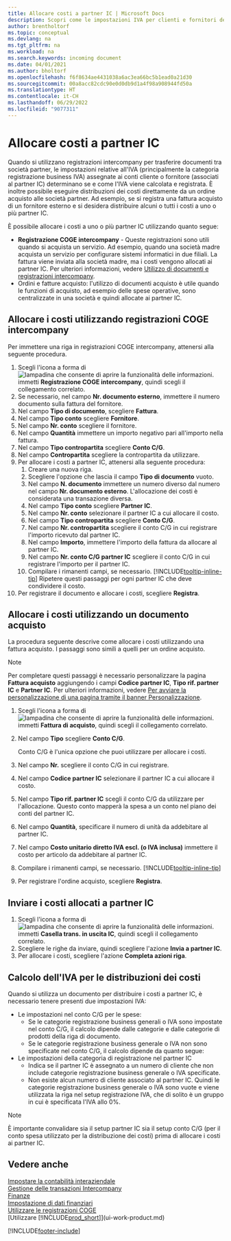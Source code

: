 ```yaml
---
title: Allocare costi a partner IC | Microsoft Docs
description: Scopri come le impostazioni IVA per clienti e fornitori determinano se e come viene calcolata l'IVA.
author: brentholtorf
ms.topic: conceptual
ms.devlang: na
ms.tgt_pltfrm: na
ms.workload: na
ms.search.keywords: incoming document
ms.date: 04/01/2021
ms.author: bholtorf
ms.openlocfilehash: f6f8634ae4431038a6ac3ea66bc5b1ead0a21d30
ms.sourcegitcommit: 00a8acc82cdc90e0d0db9d1a4f98a908944fd50a
ms.translationtype: HT
ms.contentlocale: it-CH
ms.lasthandoff: 06/29/2022
ms.locfileid: "9077311"
---
```

# <a name="allocate-costs-to-intercompany-partners"></a>Allocare costi a partner IC
Quando si utilizzano registrazioni intercompany per trasferire documenti tra società partner, le impostazioni relative all'IVA (principalmente la categoria registrazione business IVA) assegnate ai conti cliente o fornitore (associati al partner IC) determinano se e come l'IVA viene calcolata e registrata. È inoltre possibile eseguire distribuzioni dei costi direttamente da un ordine acquisto alle società partner. Ad esempio, se si registra una fattura acquisto di un fornitore esterno e si desidera distribuire alcuni o tutti i costi a uno o più partner IC.

È possibile allocare i costi a uno o più partner IC utilizzando quanto segue:

* **Registrazione COGE intercompany** - Queste registrazioni sono utili quando si acquista un servizio. Ad esempio, quando una società madre acquista un servizio per configurare sistemi informatici in due filiali. La fattura viene inviata alla società madre, ma i costi vengono allocati ai partner IC. Per ulteriori informazioni, vedere [Utilizzo di documenti e registrazioni intercompany](intercompany-how-work-documents-journals.md).
* Ordini e fatture acquisto: l'utilizzo di documenti acquisto è utile quando le funzioni di acquisto, ad esempio delle spese operative, sono centralizzate in una società e quindi allocate ai partner IC.

## <a name="to-allocate-costs-using-an-intercompany-general-journal"></a>Allocare i costi utilizzando registrazioni COGE intercompany
Per immettere una riga in registrazioni COGE intercompany, attenersi alla seguente procedura. 

1. Scegli l'icona a forma di ![lampadina che consente di aprire la funzionalità delle informazioni.](media/ui-search/search_small.png "Dimmi cosa vuoi fare") immetti **Registrazione COGE intercompany**, quindi scegli il collegamento correlato.
2. Se necessario, nel campo **Nr. documento esterno**, immettere il numero documento sulla fattura del fornitore.
3. Nel campo **Tipo di documento**, scegliere **Fattura**.
4. Nel campo **Tipo conto** scegliere **Fornitore**.
5. Nel campo **Nr. conto** scegliere il fornitore.
6. Nel campo **Quantità** immettere un importo negativo pari all'importo nella fattura.
7. Nel campo **Tipo contropartita** scegliere **Conto C/G**.
8. Nel campo **Contropartita** scegliere la contropartita da utilizzare.
9. Per allocare i costi a partner IC, attenersi alla seguente procedura:
   1. Creare una nuova riga.
   2. Scegliere l'opzione che lascia il campo **Tipo di documento** vuoto.
   3. Nel campo **N. documento** immettere un numero diverso dal numero nel campo **Nr. documento esterno**. L'allocazione dei costi è considerata una transazione diversa.
   4. Nel campo **Tipo conto** scegliere **Partner IC**.
   5. Nel campo **Nr. conto** selezionare il partner IC a cui allocare il costo.
   6. Nel campo **Tipo contropartita** scegliere **Conto C/G**.
   7. Nel campo **Nr. contropartita** scegliere il conto C/G in cui registrare l'importo ricevuto dal partner IC.
   1. Nel campo **Importo**, immettere l'importo della fattura da allocare al partner IC.
   1. Nel campo **Nr. conto C/G partner IC** scegliere il conto C/G in cui registrare l'importo per il partner IC. 
   1. Compilare i rimanenti campi, se necessario. [!INCLUDE[tooltip-inline-tip](includes/tooltip-inline-tip_md.md)] Ripetere questi passaggi per ogni partner IC che deve condividere il costo.
1. Per registrare il documento e allocare i costi, scegliere **Registra**.  

## <a name="to-allocate-costs-using-a-purchase-document"></a>Allocare i costi utilizzando un documento acquisto
La procedura seguente descrive come allocare i costi utilizzando una fattura acquisto. I passaggi sono simili a quelli per un ordine acquisto.

> [!NOTE]
> Per completare questi passaggi è necessario personalizzare la pagina **Fattura acquisto** aggiungendo i campi **Codice partner IC**, **Tipo rif. partner IC** e **Partner IC**. Per ulteriori informazioni, vedere [Per avviare la personalizzazione di una pagina tramite il banner Personalizzazione](ui-personalization-user.md#to-start-personalizing-a-page-through-the-personalizing-banner).

1. Scegli l'icona a forma di ![lampadina che consente di aprire la funzionalità delle informazioni.](media/ui-search/search_small.png "Dimmi cosa vuoi fare") immetti **Fattura di acquisto**, quindi scegli il collegamento correlato.
2. Nel campo **Tipo** scegliere **Conto C/G**.
   
   Conto C/G è l'unica opzione che puoi utilizzare per allocare i costi.  
1. Nel campo **Nr.** scegliere il conto C/G in cui registrare.
1. Nel campo **Codice partner IC** selezionare il partner IC a cui allocare il costo.
1. Nel campo **Tipo rif. partner IC** scegli il conto C/G da utilizzare per l'allocazione. Questo conto mapperà la spesa a un conto nel piano dei conti del partner IC.
1. Nel campo **Quantità**, specificare il numero di unità da addebitare al partner IC.
1. Nel campo **Costo unitario diretto IVA escl. (o IVA inclusa)** immettere il costo per articolo da addebitare al partner IC.
1. Compilare i rimanenti campi, se necessario. [!INCLUDE[tooltip-inline-tip](includes/tooltip-inline-tip_md.md)] 
1. Per registrare l'ordine acquisto, scegliere **Registra**.

## <a name="to-send-the-allocated-costs-to-intercompany-partners"></a>Inviare i costi allocati a partner IC
1. Scegli l'icona a forma di ![lampadina che consente di aprire la funzionalità delle informazioni.](media/ui-search/search_small.png "Dimmi cosa vuoi fare") immetti **Casella trans. in uscita IC**, quindi scegli il collegamento correlato.
2. Scegliere le righe da inviare, quindi scegliere l'azione **Invia a partner IC**. 
3. Per allocare i costi, scegliere l'azione **Completa azioni riga**.

## <a name="calculating-vat-for-cost-distributions"></a>Calcolo dell'IVA per le distribuzioni dei costi
Quando si utilizza un documento per distribuire i costi a partner IC, è necessario tenere presenti due impostazioni IVA: 
* Le impostazioni nel conto C/G per le spese:
   * Se le categorie registrazione business generali o IVA sono impostate nel conto C/G, il calcolo dipende dalle categorie e dalle categorie di prodotti della riga di documento.
   * Se le categorie registrazione business generale o IVA non sono specificate nel conto C/G, il calcolo dipende da quanto segue:
* Le impostazioni della categoria di registrazione nel partner IC
   * Indica se il partner IC è assegnato a un numero di cliente che non include categorie registrazione business generale o IVA specificate.
   * Non esiste alcun numero di cliente associato al partner IC. Quindi le categorie registrazione business generale o IVA sono vuote e viene utilizzata la riga nel setup registrazione IVA, che di solito è un gruppo in cui è specificata l'IVA allo 0%.

> [!NOTE]
> È importante convalidare sia il setup partner IC sia il setup conto C/G (per il conto spesa utilizzato per la distribuzione dei costi) prima di allocare i costi ai partner IC.

## <a name="see-also"></a>Vedere anche
[Impostare la contabilità interaziendale](intercompany-how-setup.md)  
[Gestione delle transazioni Intercompany](intercompany-manage.md)  
[Finanze](finance.md)  
[Impostazione di dati finanziari](finance-setup-finance.md)  
[Utilizzare le registrazioni COGE](ui-work-general-journals.md)  
[Utilizzare [!INCLUDE[prod_short](includes/prod_short.md)]](ui-work-product.md)

[!INCLUDE[footer-include](includes/footer-banner.md)]